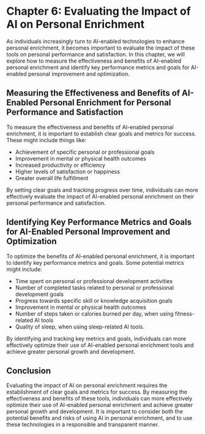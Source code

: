 Chapter 6: Evaluating the Impact of AI on Personal Enrichment
=============================================================

As individuals increasingly turn to AI-enabled technologies to enhance personal enrichment, it becomes important to evaluate the impact of these tools on personal performance and satisfaction. In this chapter, we will explore how to measure the effectiveness and benefits of AI-enabled personal enrichment and identify key performance metrics and goals for AI-enabled personal improvement and optimization.

Measuring the Effectiveness and Benefits of AI-Enabled Personal Enrichment for Personal Performance and Satisfaction
--------------------------------------------------------------------------------------------------------------------

To measure the effectiveness and benefits of AI-enabled personal enrichment, it is important to establish clear goals and metrics for success. These might include things like:

* Achievement of specific personal or professional goals
* Improvement in mental or physical health outcomes
* Increased productivity or efficiency
* Higher levels of satisfaction or happiness
* Greater overall life fulfillment

By setting clear goals and tracking progress over time, individuals can more effectively evaluate the impact of AI-enabled personal enrichment on their personal performance and satisfaction.

Identifying Key Performance Metrics and Goals for AI-Enabled Personal Improvement and Optimization
--------------------------------------------------------------------------------------------------

To optimize the benefits of AI-enabled personal enrichment, it is important to identify key performance metrics and goals. Some potential metrics might include:

* Time spent on personal or professional development activities
* Number of completed tasks related to personal or professional development goals
* Progress towards specific skill or knowledge acquisition goals
* Improvement in mental or physical health outcomes
* Number of steps taken or calories burned per day, when using fitness-related AI tools
* Quality of sleep, when using sleep-related AI tools.

By identifying and tracking key metrics and goals, individuals can more effectively optimize their use of AI-enabled personal enrichment tools and achieve greater personal growth and development.

Conclusion
----------

Evaluating the impact of AI on personal enrichment requires the establishment of clear goals and metrics for success. By measuring the effectiveness and benefits of these tools, individuals can more effectively optimize their use of AI-enabled personal enrichment and achieve greater personal growth and development. It is important to consider both the potential benefits and risks of using AI in personal enrichment, and to use these technologies in a responsible and transparent manner.
